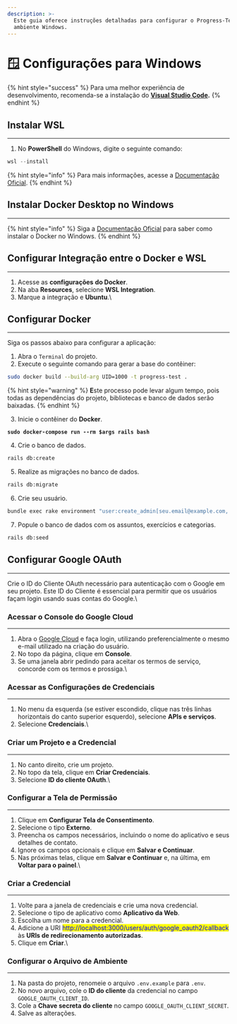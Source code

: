 ```yaml
---
description: >-
  Este guia oferece instruções detalhadas para configurar o Progress-Test em um
  ambiente Windows.
---
```


# 🪟 Configurações para Windows

{% hint style="success" %}
Para uma melhor experiência de desenvolvimento, recomenda-se a instalação do [**Visual Studio Code**](https://code.visualstudio.com/download)**.**
{% endhint %}

## Instalar  WSL

***

1. No **PowerShell** do Windows, digite o seguinte comando:

```powershell
wsl --install
```

{% hint style="info" %}
Para mais informações, acesse a [Documentação Oficial](https://learn.microsoft.com/pt-br/windows/wsl/install).
{% endhint %}



## Instalar Docker Desktop no Windows

***

{% hint style="info" %}
Siga a [Documentação Oficial](https://docs.docker.com/desktop/install/windows-install/) para saber como instalar o Docker no Windows.
{% endhint %}



## Configurar Integração entre o Docker e WSL

***

1. Acesse as **configurações** **do Docker**.
2. Na aba **Resources**, selecione **WSL Integration**.
3. Marque a integração e **Ubuntu**.\


## Configurar Docker

***

Siga os passos abaixo para configurar a aplicação:

1. Abra o `Terminal` do projeto.
2. Execute o seguinte comando para gerar a base do contêiner:

```bash
sudo docker build --build-arg UID=1000 -t progress-test .
```

{% hint style="warning" %}
**E**ste processo pode levar algum tempo, pois todas as dependências do projeto, bibliotecas e banco de dados serão baixadas.
{% endhint %}

3. Inicie o contêiner do **Docker**.

<pre class="language-bash"><code class="lang-bash"><strong>sudo docker-compose run --rm $args rails bash
</strong></code></pre>

4. Crie o banco de dados.

```bash
rails db:create
```

5. Realize as migrações no banco de dados.

```bash
rails db:migrate
```

6. Crie seu usuário.

```bash
bundle exec rake environment "user:create_admin[seu.email@example.com, Seu nome]"
```

7. Popule o banco de dados com os assuntos, exercícios e categorias.

```bash
rails db:seed
```



## Configurar Google OAuth

***

Crie o ID do Cliente OAuth necessário para autenticação com o Google em seu projeto. Este ID do Cliente é essencial para permitir que os usuários façam login usando suas contas do Google.\


### Acessar o Console do Google Cloud

***

1. Abra o [Google Cloud](https://cloud.google.com/?hl=pt-BR) e faça login, utilizando preferencialmente o mesmo e-mail utilizado na criação do usuário.
2. No topo da página, clique em **Console**.
3. Se uma janela abrir pedindo para aceitar os termos de serviço, concorde com os termos e prossiga.\


### Acessar as Configurações de Credenciais

***

1. No menu da esquerda (se estiver escondido, clique nas três linhas horizontais do canto superior esquerdo), selecione **APIs e serviços**.
2. Selecione **Credenciais**.\


### Criar um Projeto e a Credencial

***

1. No canto direito, crie um projeto.
2. No topo da tela, clique em **Criar Credenciais**.
3. Selecione **ID do cliente OAuth**.\


### Configurar a Tela de Permissão

***

1. Clique em **Configurar Tela de Consentimento**.
2. Selecione o tipo **Externo**.
3. Preencha os campos necessários, incluindo o nome do aplicativo e seus detalhes de contato.
4. Ignore os campos opcionais e clique em **Salvar e Continuar**.
5. Nas próximas telas, clique em **Salvar e Continuar** e, na última, em **Voltar para o painel**.\


### Criar a Credencial

***

1. Volte para a janela de credenciais e crie uma nova credencial.
2. Selecione o tipo de aplicativo como **Aplicativo da Web**.
3. Escolha um nome para a credencial.
4. Adicione a URI <mark style="color:blue;">http://localhost:3000/users/auth/google\_oauth2/callback</mark> às **URIs de redirecionamento autorizadas**.
5. Clique em **Criar**.\


### Configurar o Arquivo de Ambiente

***

1. Na pasta do projeto, renomeie o arquivo `.env.example` para `.env`.
2. No novo arquivo, cole o **ID do cliente** da credencial no campo `GOOGLE_OAUTH_CLIENT_ID`.
3. Cole a **Chave secreta do cliente** no campo `GOOGLE_OAUTH_CLIENT_SECRET`.
4. Salve as alterações.